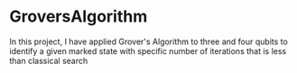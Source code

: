 # GroversAlgorithm
In this project, I have applied Grover's Algorithm to three and four qubits to identify a given marked state with specific number of iterations that is less than classical search
